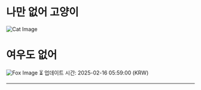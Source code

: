 
# 나만 없어 고양이

![Cat Image](https://cdn2.thecatapi.com/images/77t.jpg)

# 여우도 없어
![Fox Image](https://randomfox.ca/images/116.jpg)
⏳ 업데이트 시간: 2025-02-16 05:59:00 (KRW)

---
